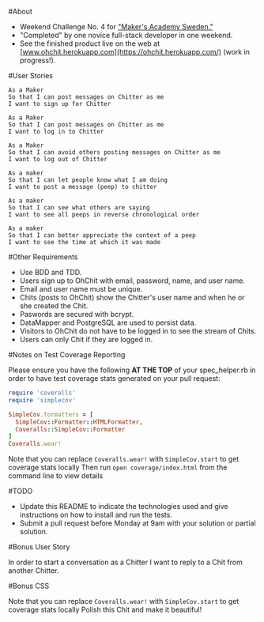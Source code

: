 #About

* Weekend Challenge No. 4 for ["Maker's Academy Sweden."](http://www.makersacademy.se)
* "Completed" by one novice full-stack developer in one weekend. 
* See the finished product live on the web at [www.ohchit.herokuapp.com](https://ohchit.herokuapp.com/) (work in progress!).

#User Stories

```
As a Maker
So that I can post messages on Chitter as me
I want to sign up for Chitter

As a Maker
So that I can post messages on Chitter as me
I want to log in to Chitter

As a Maker
So that I can avoid others posting messages on Chitter as me
I want to log out of Chitter

As a maker
So that I can let people know what I am doing  
I want to post a message (peep) to chitter

As a maker
So that I can see what others are saying  
I want to see all peeps in reverse chronological order

As a maker
So that I can better appreciate the context of a peep
I want to see the time at which it was made
```

#Other Requirements

* Use BDD and TDD. 
* Users sign up to OhChit with email, password, name, and user name.
* Email and user name must be unique.
* Chits (posts to OhChit) show the Chitter's user name and when he or she created the Chit.
* Paswords are secured with bcrypt.
* DataMapper and PostgreSQL are used to persist data.
* Visitors to OhChit do not have to be logged in to see the stream of Chits.
* Users can only Chit if they are logged in.

#Notes on Test Coverage Reporting

Please ensure you have the following **AT THE TOP** of your spec_helper.rb in order to have test coverage stats generated on your pull request:

```ruby
require 'coveralls'
require 'simplecov'

SimpleCov.formatters = [
  SimpleCov::Formatter::HTMLFormatter,
  Coveralls::SimpleCov::Formatter
]
Coveralls.wear! 
```

Note that you can replace `Coveralls.wear!` with  `SimpleCov.start` to get coverage stats locally
Then run `open coverage/index.html` from the command line to view details


#TODO
* Update this README to indicate the technologies used and give instructions on how to install and run the tests.
* Submit a pull request before Monday at 9am with your solution or partial solution.

#Bonus User Story

In order to start a conversation as a Chitter I want to reply to a Chit from another Chitter.

#Bonus CSS

Note that you can replace `Coveralls.wear!` with  `SimpleCov.start` to get coverage stats locally
Polish this Chit and make it beautiful!
